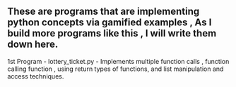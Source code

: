 ## These are programs that are implementing python concepts via gamified examples , As I build more programs like this , I will write them down here. 

1st Program - lottery_ticket.py - Implements multiple function calls , function calling function , using return types of functions, and list manipulation and access techniques. 
